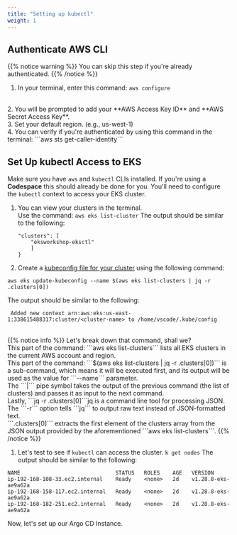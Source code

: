 ```yaml
---
title: "Setting up kubectl"
weight: 1
---
```


## Authenticate AWS CLI
{{% notice warning %}}
You can skip this step if you're already authenticated.
{{% /notice %}}
1. In your terminal, enter this command: ```aws configure```
<br>
2. You will be prompted to add your **AWS Access Key ID** and **AWS Secret Access Key**.
<br>
3. Set your default region. (e.g., us-west-1)
<br>
4. You can verify if you're authenticated by using this command in the terminal:
```aws sts get-caller-identity```
<br>

## Set Up kubectl Access to EKS
Make sure you have ```aws``` and ```kubectl``` CLIs installed. If you're using a **Codespace** this should already be done for you. You'll need to configure the ```kubectl``` context to access your EKS cluster.
1. You can view your clusters in the terminal. <br>
Use the command: ```aws eks list-cluster```
    The output should be similar to the following:
    
    ```shell {
    "clusters": [
        "eksworkshop-eksctl"
        ]
    }
    ```
2. Create a [kubeconfig file for your cluster](https://docs.aws.amazon.com/eks/latest/userguide/create-kubeconfig.html) using the following command:<br>

```aws eks update-kubeconfig --name $(aws eks list-clusters | jq -r .clusters[0])```
<br>

The output should be similar to the following:<br>
```shell
 Added new context arn:aws:eks:us-east-1:338615488317:cluster/<cluster-name> to /home/vscode/.kube/config
 ```
<br>
{{% notice info %}}
Let's break down that command, shall we? <br>
This part of the command: ```aws eks list-clusters``` lists all EKS clusters in the current AWS account and region. <br>
This part of the command: ```$(aws eks list-clusters | jq -r .clusters[0])``` is a sub-command, which means it will be executed first, and its output will be used as the value for ```--name``` parameter. <br>
The ```|``` pipe symbol takes the output of the previous command (the list of clusters) and passes it as input to the next command.<br>
Lastly, ```jq -r .clusters[0]```jq is a command line tool for processing JSON. The ```-r``` option tells ```jq``` to output raw text instead of JSON-formatted text. <br>
```.clusters[0]``` extracts the first element of the clusters array from the JSON output provided by the aforementioned ```aws eks list-clusters```.
{{% /notice %}}

1. Let's test to see if ```kubectl``` can access the cluster.
```k get nodes```
The output should be similar to the following:

```shell
NAME                              STATUS   ROLES    AGE   VERSION
ip-192-168-108-33.ec2.internal    Ready    <none>   2d    v1.28.8-eks-ae9a62a
ip-192-168-158-117.ec2.internal   Ready    <none>   2d    v1.28.8-eks-ae9a62a
ip-192-168-182-251.ec2.internal   Ready    <none>   2d    v1.28.8-eks-ae9a62a
```

Now, let's set up our Argo CD Instance.